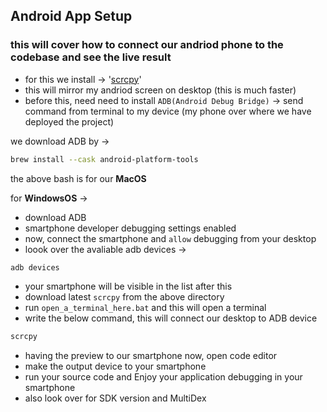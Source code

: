 ## Android App Setup 
### this will cover how to connect our andriod phone to the codebase and see the live result
- for this we install -> '[scrcpy](https://github.com/Genymobile/scrcpy)'
- this will mirror my andriod screen on desktop (this is much faster) 
- before this, need need to install `ADB(Android Debug Bridge)` -> send command from terminal to my device (my phone over where we have deployed the project) 

we download ADB by -> 
```bash
brew install --cask android-platform-tools
```

the above bash is for our **MacOS** 

for **WindowsOS** ->
- download ADB 
- smartphone developer debugging settings enabled 
- now, connect the smartphone and `allow` debugging from your desktop
- loook over the avaliable adb devices -> 
```bash 
adb devices 
```
- your smartphone will be visible in the list after this 
- download latest `scrcpy` from the above directory 
- run `open_a_terminal_here.bat` and this will open a terminal 
- write the below command, this will connect our desktop to ADB device
```bash
scrcpy 
```
- having the preview to our smartphone now, open code editor
- make the output device to your smartphone 
- run your source code and Enjoy your application debugging in your smartphone
- also look over for SDK version and MultiDex